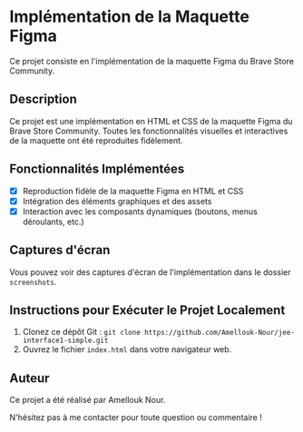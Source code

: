 # Implémentation de la Maquette Figma

Ce projet consiste en l'implémentation de la maquette Figma du Brave Store Community.

## Description

Ce projet est une implémentation en HTML et CSS de la maquette Figma du Brave Store Community. Toutes les fonctionnalités visuelles et interactives de la maquette ont été reproduites fidèlement.

## Fonctionnalités Implémentées

- [x] Reproduction fidèle de la maquette Figma en HTML et CSS
- [x] Intégration des éléments graphiques et des assets
- [x] Interaction avec les composants dynamiques (boutons, menus déroulants, etc.)

## Captures d'écran

Vous pouvez voir des captures d'écran de l'implémentation dans le dossier `screenshots`.

## Instructions pour Exécuter le Projet Localement

1. Clonez ce dépôt Git : `git clone https://github.com/Amellouk-Nour/jee-interface1-simple.git`
2. Ouvrez le fichier `index.html` dans votre navigateur web.

## Auteur

Ce projet a été réalisé par Amellouk Nour.

N'hésitez pas à me contacter pour toute question ou commentaire !
